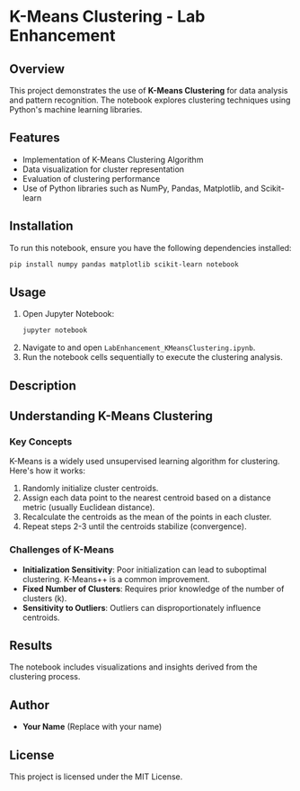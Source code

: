 # K-Means Clustering - Lab Enhancement

## Overview
This project demonstrates the use of **K-Means Clustering** for data analysis and pattern recognition. The notebook explores clustering techniques using Python's machine learning libraries.

## Features
- Implementation of K-Means Clustering Algorithm
- Data visualization for cluster representation
- Evaluation of clustering performance
- Use of Python libraries such as NumPy, Pandas, Matplotlib, and Scikit-learn

## Installation
To run this notebook, ensure you have the following dependencies installed:

```bash
pip install numpy pandas matplotlib scikit-learn notebook
```

## Usage
1. Open Jupyter Notebook:
   ```bash
   jupyter notebook
   ```
2. Navigate to and open `LabEnhancement_KMeansClustering.ipynb`.
3. Run the notebook cells sequentially to execute the clustering analysis.

## Description

## Understanding K-Means Clustering

### Key Concepts
K-Means is a widely used unsupervised learning algorithm for clustering. Here's how it works:
1. Randomly initialize cluster centroids.
2. Assign each data point to the nearest centroid based on a distance metric (usually Euclidean distance).
3. Recalculate the centroids as the mean of the points in each cluster.
4. Repeat steps 2-3 until the centroids stabilize (convergence).

### Challenges of K-Means
- **Initialization Sensitivity**: Poor initialization can lead to suboptimal clustering. K-Means++ is a common improvement.
- **Fixed Number of Clusters**: Requires prior knowledge of the number of clusters (k).
- **Sensitivity to Outliers**: Outliers can disproportionately influence centroids.
    

## Results
The notebook includes visualizations and insights derived from the clustering process.

## Author
- **Your Name** (Replace with your name)

## License
This project is licensed under the MIT License.
